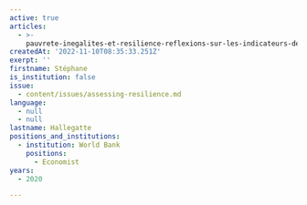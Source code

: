 ```yaml
---
active: true
articles:
  - >-
    pauvrete-inegalites-et-resilience-reflexions-sur-les-indicateurs-de-la-banque-mondiale
createdAt: '2022-11-10T08:35:33.251Z'
exerpt: ''
firstname: Stéphane
is_institution: false
issue:
  - content/issues/assessing-resilience.md
language:
  - null
  - null
lastname: Hallegatte
positions_and_institutions:
  - institution: World Bank
    positions:
      - Economist
years:
  - 2020

---
```

